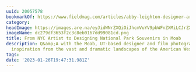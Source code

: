 ```yaml
---
uuid: 20057578
bookmarkOf: https://www.fieldmag.com/articles/abby-leighton-designer-artist-interview
category:
headImage: https://images.are.na/eyJidWNrZXQiOiJhcmVuYV9pbWFnZXMiLCJrZXkiOiIyMDA1NzU3OC9vcmlnaW5hbF9kYzI3OWRmMzY1M2YyYzNjOGViMDE2N2RkOTkwODFjZC5wbmciLCJlZGl0cyI6eyJyZXNpemUiOnsid2lkdGgiOjEyMDAsImhlaWdodCI6MTIwMCwiZml0IjoiaW5zaWRlIiwid2l0aG91dEVubGFyZ2VtZW50Ijp0cnVlfSwid2VicCI6eyJxdWFsaXR5Ijo5MH0sImpwZWciOnsicXVhbGl0eSI6OTB9LCJyb3RhdGUiOm51bGx9fQ==?bc=0
imageName: dc279df3653f2c3c8eb0167dd99081cd.png
title: From NYC Artist to Designing National Park Souvenirs in Moab
description: Q&amp;A with the Moab, UT-based designer and film photographer on drawing
  inspiration from the vast and dramatic landscapes of the American West
tags:
date: '2023-01-26T19:47:31.981Z'
---
```


